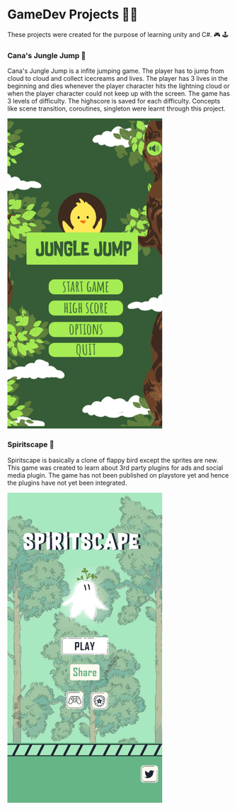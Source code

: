 # GameDev Projects :woman_technologist:
These projects were created for the purpose of learning unity and C#. :video_game: :joystick:

### Cana's Jungle Jump :baby_chick:
Cana's Jungle Jump is a infite jumping game. The player has to jump from cloud to cloud and collect icecreams and lives. The player has 3 lives in the beginning and dies whenever the player character hits the lightning cloud or when the player character could not keep up with the screen. The game has 3 levels of difficulty. The highscore is saved for each difficulty. Concepts like scene transition, coroutines, singleton were learnt through this project.

<img src="https://github.com/Vaishnavi0123/GameDev/blob/main/Cana%20Jump/Screenshots/Screenshot_20210907-110214.png?raw=true" width="350" height="700">

### Spiritscape :ghost:
Spiritscape is basically a clone of flappy bird except the sprites are new. This game was created to learn about 3rd party plugins for ads and social media plugin. The game has not been published on playstore yet and hence the plugins have not yet been integrated.

<img src="https://github.com/Vaishnavi0123/GameDev/blob/main/Spiritscape/Screenshots/4.jpeg?raw=true" width="350" height="700">

